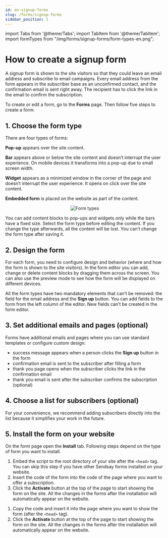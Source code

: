 ```yaml
---
id: en-signup-forms
slug: /forms/signup-forms
sidebar_position: 1
---
```

import Tabs from '@theme/Tabs';
import TabItem from '@theme/TabItem';
import formTypes from "/img/forms/signup-forms/form-types-en.png";

# How to create a signup form

A signup form is shown to the site visitors so that they could leave an email address and subscribe to email campaigns. Every email address from the form appears in the subscriber base as an unconfirmed contact, and the confirmation email is sent right away. The recipient has to click the link in the email to confirm the subscription.

To create or edit a form, go to the **Forms** page. Then follow five steps to create a form:

## 1. Choose the form type
There are four types of forms:

**Pop-up** appears over the site content.

**Bar** appears above or below the site content and doesn’t interrupt the user experience. On mobile devices it transforms into a pop-up due to small screen width.

**Widget** appears as a minimized window in the corner of the page and doesn’t interrupt the user experience. It opens on click over the site content.

**Embedded form** is placed on the website as part of the content.

<p align="center">
    <img src={formTypes} alt="Form types" />
</p>

You can add content blocks to pop-ups and widgets only while the bars have a fixed size. Select the form type before editing the content. If you change the type afterwards, all the content will be lost. You can’t change the form type after saving it.

## 2. Design the form
For each form, you need to configure design and behavior (where and how the form is shown to the site visitors). In the form editor you can add, change or delete content blocks by dragging them across the screen. You can also use the preview mode to see how the form will be displayed on different devices.

All the form types have two mandatory elements that can’t be removed: the field for the email address and the **Sign up** button. You can add fields to the form from the left column of the editor. New fields can’t be created in the form editor.

## 3. Set additional emails and pages (optional)
Forms have additional emails and pages where you can use standard templates or configure custom design:
- success message appears when a person clicks the **Sign up** button in the form
- confirmation email is sent to the subscriber after filling a form
- thank you page opens when the subscriber clicks the link in the confirmation email
- thank you email is sent after the subscriber confirms the subscription (optional)

## 4. Choose a list for subscribers (optional)
For your convenience, we recommend adding subscribers directly into the list because it simplifies your work in the future.

## 5. Install the form on your website

On the form page open the **Install** tab. Following steps depend on the type of form you want to install.

<Tabs>
<TabItem value="key1" label="For embedded form" default>

1.	Embed the script to the root directory of your site after the `<head>` tag. You can skip this step if you have other Sendsay forms installed on your website.
2.	Insert the code of the form into the code of the page where you want to offer a subscription.
3. Click the **Activate** button at the top of the page to start showing the form on the site. All the changes in the forms after the installation will automatically appear on the website.

</TabItem>
<TabItem value="key2" label="For other forms">

1. Copy the code and insert it into the page where you want to show the form (after the `<head>` tag).
2. Click the **Activate** button at the top of the page to start showing the form on the site. All the changes in the forms after the installation will automatically appear on the website.

</TabItem>
</Tabs>